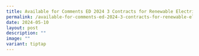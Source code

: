 ```yaml
---
title: Available for Comments ED 2024 3 Contracts for Renewable Electricity
permalink: /available-for-comments-ed-2024-3-contracts-for-renewable-electricity/
date: 2024-05-10
layout: post
description: ""
image: ""
variant: tiptap
---
```

<p></p>